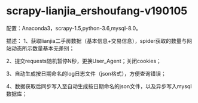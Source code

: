 # scrapy-lianjia_ershoufang-v190105

配置：Anaconda3，scrapy-1.5,python-3.6,mysql-8.0。

描述： 
1、获取lianjia二手房数据（基本信息+交易信息），spider获取的数量与网站动态所示数量基本无差别； 

2、提交requests随机暂停N秒，更换User_Agent；关闭cookies；

3、自动生成按日期命名的log日志文件（json格式），方便查询错误；

4、数据获取后同步写入至自动生成按日期命名的json文件，以及异步写入mysql数据库； 

